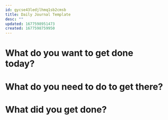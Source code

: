 ```yaml
---
id: gycse43ledjlhmq1sb2cmsb
title: Daily Journal Template
desc: ""
updated: 1677598951473
created: 1677598759950
---
```


# What do you want to get done today?

# What do you need to do to get there?

# What did you get done?
